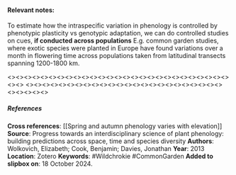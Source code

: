 #### **Relevant notes**:
To estimate how the intraspecific variation in phenology is controlled by phenotypic plasticity vs genotypic adaptation, we can do controlled studies on cues, **if conducted across populations**
E.g. common garden studies, where exotic species were planted in Europe have found variations over a month in flowering time across populations taken from latitudinal transects spanning 1200-1800 km. 

<><><><><><><><><><><><><><><><><><><><><><><><><><><><><>
<><><><><><><><><><><><><><><><><><><><><><><><><><><><><>
##### References
**Cross references**: [[Spring and autumn phenology varies with elevation]]
**Source**: Progress towards an interdisciplinary science of plant phenology: building predictions across space, time and species diversity
**Authors**: Wolkovich, Elizabeth; Cook, Benjamin; Davies, Jonathan
**Year**: 2013
**Location**: Zotero
**Keywords**: #Wildchrokie  #CommonGarden
**Added to slipbox on**: 18 October 2024. 
